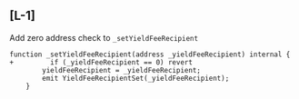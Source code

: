 ## [L-1]
Add zero address check to `_setYieldFeeRecipient`
```
function _setYieldFeeRecipient(address _yieldFeeRecipient) internal {
+         if (_yieldFeeRecipient == 0) revert
        yieldFeeRecipient = _yieldFeeRecipient;
        emit YieldFeeRecipientSet(_yieldFeeRecipient);
    }

```